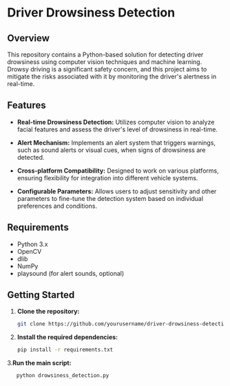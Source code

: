 
# Driver Drowsiness Detection

## Overview

This repository contains a Python-based solution for detecting driver drowsiness using computer vision techniques and machine learning. Drowsy driving is a significant safety concern, and this project aims to mitigate the risks associated with it by monitoring the driver's alertness in real-time.

## Features

- **Real-time Drowsiness Detection:** Utilizes computer vision to analyze facial features and assess the driver's level of drowsiness in real-time.

- **Alert Mechanism:** Implements an alert system that triggers warnings, such as sound alerts or visual cues, when signs of drowsiness are detected.

- **Cross-platform Compatibility:** Designed to work on various platforms, ensuring flexibility for integration into different vehicle systems.

- **Configurable Parameters:** Allows users to adjust sensitivity and other parameters to fine-tune the detection system based on individual preferences and conditions.

## Requirements

- Python 3.x
- OpenCV
- dlib
- NumPy
- playsound (for alert sounds, optional)

## Getting Started

1. **Clone the repository:**

   ```bash
   git clone https://github.com/yourusername/driver-drowsiness-detection.git
2. **Install the required dependencies:**
   ```bash
   pip install -r requirements.txt

3.**Run the main script:**
   ```bash
      python drowsiness_detection.py


